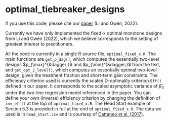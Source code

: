 # optimal_tiebreaker_designs

If you use this code, please cite our [paper](https://arxiv.org/abs/2202.12511) (Li and Owen, 2022).

Currently we have only implemented the fixed-x optimal monotone designs from Li and Owen (2022),
which we believe corresponds to the setting of greatest interest to practitioners.

All the code is currently in a single R source file, `optimal_fixed_x.R`. 
The main functions are `get_p_dag()`, which computes the essentially two-level designs $p_{\max}^{&dagger;}$ and $p_{\min}^{&dagger;}$ from the text,
and `get_opt_2_level()`, which computes an essentially optimal two-level design, given the treatment fraction and short-term gain constraints.
The efficiency criterion used is currently the scaled D-optimality criterion `Eff()` defined in our paper.
It corresponds to the scaled asymptotic variance of $\hat{\beta}_3$ under the two-line regression model referenced in the paper.
You can define your own (inverse) efficiency criterion by changing the definition of `inv_eff()` at the top of `optimal_fixed_x.R`. 
The Head Start example of Section 5.3 is provided in full at the end of `optimal_fixed_x.R`. 
The data we used is in `head_start.csv` and is courtesy of [Cattaneo et al. (2017)](https://github.com/rdpackages-replication/CTV_2017_JPAM).




